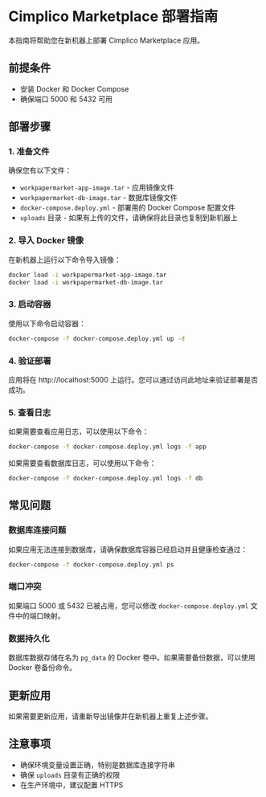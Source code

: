 # Cimplico Marketplace 部署指南

本指南将帮助您在新机器上部署 Cimplico Marketplace 应用。

## 前提条件

- 安装 Docker 和 Docker Compose
- 确保端口 5000 和 5432 可用

## 部署步骤

### 1. 准备文件

确保您有以下文件：

- `workpapermarket-app-image.tar` - 应用镜像文件
- `workpapermarket-db-image.tar` - 数据库镜像文件
- `docker-compose.deploy.yml` - 部署用的 Docker Compose 配置文件
- `uploads` 目录 - 如果有上传的文件，请确保将此目录也复制到新机器上

### 2. 导入 Docker 镜像

在新机器上运行以下命令导入镜像：

```bash
docker load -i workpapermarket-app-image.tar
docker load -i workpapermarket-db-image.tar
```

### 3. 启动容器

使用以下命令启动容器：

```bash
docker-compose -f docker-compose.deploy.yml up -d
```

### 4. 验证部署

应用将在 http://localhost:5000 上运行。您可以通过访问此地址来验证部署是否成功。

### 5. 查看日志

如果需要查看应用日志，可以使用以下命令：

```bash
docker-compose -f docker-compose.deploy.yml logs -f app
```

如果需要查看数据库日志，可以使用以下命令：

```bash
docker-compose -f docker-compose.deploy.yml logs -f db
```

## 常见问题

### 数据库连接问题

如果应用无法连接到数据库，请确保数据库容器已经启动并且健康检查通过：

```bash
docker-compose -f docker-compose.deploy.yml ps
```

### 端口冲突

如果端口 5000 或 5432 已被占用，您可以修改 `docker-compose.deploy.yml` 文件中的端口映射。

### 数据持久化

数据库数据存储在名为 `pg_data` 的 Docker 卷中。如果需要备份数据，可以使用 Docker 卷备份命令。

## 更新应用

如果需要更新应用，请重新导出镜像并在新机器上重复上述步骤。

## 注意事项

- 确保环境变量设置正确，特别是数据库连接字符串
- 确保 `uploads` 目录有正确的权限
- 在生产环境中，建议配置 HTTPS
